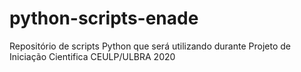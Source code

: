 # python-scripts-enade
Repositório de scripts Python que será utilizando durante Projeto de Iniciação Cientifica CEULP/ULBRA 2020
